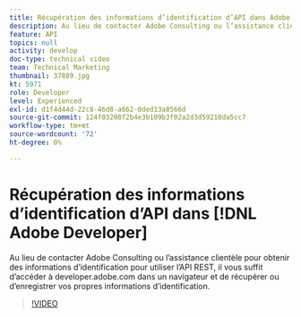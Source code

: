 ```yaml
---
title: Récupération des informations d’identification d’API dans Adobe Developer
description: Au lieu de contacter Adobe Consulting ou l’assistance clientèle pour obtenir des informations d’identification pour utiliser l’API REST, il vous suffit d’accéder à developer.adobe.com dans un navigateur et de récupérer ou d’enregistrer vos propres informations d’identification.
feature: API
topics: null
activity: develop
doc-type: technical video
team: Technical Marketing
thumbnail: 37889.jpg
kt: 5971
role: Developer
level: Experienced
exl-id: d1f4d44d-22c8-46d8-a662-0ded13a8566d
source-git-commit: 124f03208f2b4e3b109b3f02a2d3d59210da5cc7
workflow-type: tm+mt
source-wordcount: '72'
ht-degree: 0%

---
```


# Récupération des informations d’identification d’API dans [!DNL Adobe Developer]

Au lieu de contacter Adobe Consulting ou l’assistance clientèle pour obtenir des informations d’identification pour utiliser l’API REST, il vous suffit d’accéder à developer.adobe.com dans un navigateur et de récupérer ou d’enregistrer vos propres informations d’identification.

>[!VIDEO](https://video.tv.adobe.com/v/326842/?quality=12&learn=on&captions=fre_fr)
